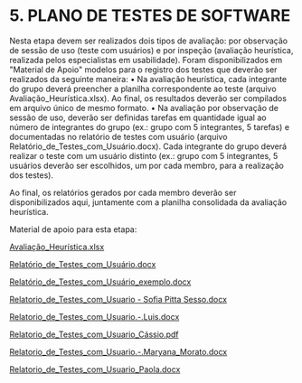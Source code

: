 # 5. PLANO DE TESTES DE SOFTWARE
   
Nesta etapa devem ser realizados dois tipos de avaliação: por observação de sessão de uso (teste com usuários) e por inspeção (avaliação heurística, realizada pelos especialistas em usabilidade). Foram disponibilizados em "Material de Apoio" modelos para o registro dos testes que deverão ser realizados da seguinte maneira:
•	Na avaliação heurística, cada integrante do grupo deverá preencher a planilha correspondente ao teste (arquivo Avaliação_Heurística.xlsx). Ao final, os resultados deverão ser compilados em arquivo único de mesmo formato.
•	Na avaliação por observação de sessão de uso, deverão ser definidas tarefas em quantidade igual ao número de integrantes do grupo (ex.: grupo com 5 integrantes, 5 tarefas) e documentadas no relatório de testes com usuário (arquivo Relatório_de_Testes_com_Usuário.docx). Cada integrante do grupo deverá realizar o teste com um usuário distinto (ex.: grupo com 5 integrantes, 5 usuários deverão ser escolhidos, um por cada membro, para a realização dos testes).

Ao final, os relatórios gerados por cada membro deverão ser disponibilizados aqui, juntamente com a planilha consolidada da avaliação heurística.

Material de apoio para esta etapa:


[Avaliação_Heurística.xlsx](https://github.com/user-attachments/files/16501461/Avaliacao_Heuristica.xlsx) 

[Relatório_de_Testes_com_Usuário.docx](https://github.com/user-attachments/files/16501456/Relatorio_de_Testes_com_Usuario.docx)

[Relatório_de_Testes_com_Usuário_exemplo.docx](https://github.com/user-attachments/files/16501459/Relatorio_de_Testes_com_Usuario_exemplo.docx)

[Relatorio_de_Testes_com_Usuario - Sofia Pitta Sesso.docx](https://github.com/user-attachments/files/17952442/Relatorio_de_Testes_com_Usuario.-.Sofia.Pitta.Sesso.docx)

[Relatorio_de_Testes_com_Usuario.-.Luis.docx](https://github.com/user-attachments/files/17963295/Relatorio_de_Testes_com_Usuario.-.Luis.docx)

[Relatorio_de_Testes_com_Usuario_Cássio.pdf](https://github.com/user-attachments/files/17969417/Relatorio_de_Testes_com_Usuario_Cassio.pdf)

[Relatorio_de_Testes_com_Usuario.-.Maryana_Morato.docx](https://github.com/user-attachments/files/17969663/Relatorio_de_Testes_com_Usuario.-.Maryana_Morato.docx)

[Relatorio_de_Testes_com_Usuario_Paola.docx](https://github.com/ICEI-PUC-Minas-PMV-SI/pmv-si-2024-2-pe3-t2-cozinhasustentavel/issues/1#issue-2709759842)